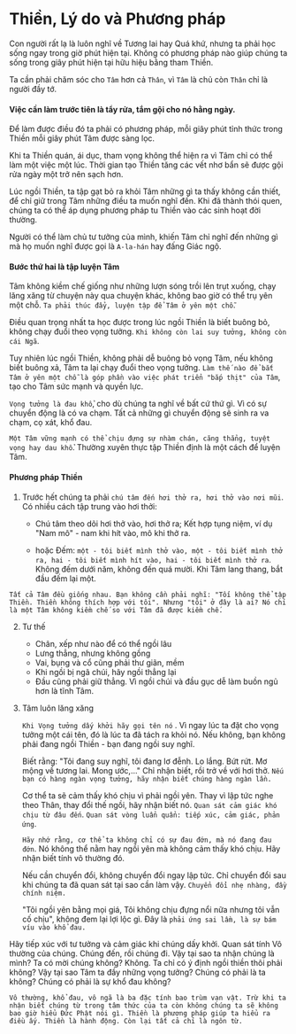 # Thiền, Lý do và Phương pháp


Con người rất lạ là luôn nghĩ về Tương lai hay Quá khứ, nhưng ta phải học sống ngay trong giờ phút hiện tại. Không có phương pháp nào giúp chúng ta sống trong giây phút hiện tại hữu hiệu bằng tham Thiền.

Ta cần phải chăm sóc cho `Tâm` hơn cả `Thân`, vì `Tâm` là chủ còn `Thân` chỉ là người đầy tớ.

#### Việc cần làm trước tiên là tẩy rửa, tắm gội cho nó hằng ngày.

Để làm được điều đó ta phải có phương pháp, mỗi giây phút tỉnh thức trong Thiền mỗi giây phút Tâm được sàng lọc.

Khi ta Thiền quán, ái dục, tham vọng không thể hiện ra vì Tâm chỉ có thể làm một việc một lúc. Thời gian tạo Thiền tăng các vết nhơ bẩn sẽ được gội rửa ngày một trở nên sạch hơn.

Lúc ngồi Thiền, ta tập gạt bỏ ra khỏi Tâm những gì ta thấy không cần thiết, để chỉ giữ trong Tâm những điều ta muốn nghĩ đến. Khi đã thành thói quen, chúng ta có thể áp dụng phương pháp tu Thiền vào các sinh hoạt đời thường.

Người có thể làm chủ tư tưởng của mình, khiến Tâm chỉ nghĩ đến những gì mà họ muốn nghĩ được gọi là `A-la-hán` hay đấng Giác ngộ.

#### Bước thứ hai là tập luyện Tâm

Tâm không kiềm chế giống như những lượn sóng trồi lên trụt xuống, chạy lăng xăng từ chuyện này qua chuyện khác, không bao giờ có thể trụ yên một chỗ. `Ta phải thúc đẩy, luyện tập để Tâm ở yên một chỗ`.

Điều quan trọng nhất ta học được trong lúc ngồi Thiền là biết buông bỏ, không chạy đuổi theo vọng tưởng. `Khi không còn lai suy tưởng, không còn cái Ngã`.

Tuy nhiên lúc ngồi Thiền, không phải dễ buông bỏ vọng Tâm, nếu không biết buông xả, Tâm ta lại chạy đuổi theo vọng tưởng. `Làm thế nào để bắt Tâm ở yên một chỗ là góp phần vào việc phát triển "bắp thịt" của Tâm`, tạo cho Tâm sức mạnh và quyền lực.

`Vọng tưởng là đau khổ`, cho dù chúng ta nghĩ về bất cứ thứ gì. Vì có sự chuyển động là có va chạm.  Tất cả những gì chuyển động sẽ sinh ra va chạm, cọ xát, khổ đau.

`Một Tâm vững mạnh có thể chịu đựng sự nhàm chán, căng thẳng, tuyệt vọng hay dau khổ`. Thường xuyên thực tập Thiền định là một cách để luyện Tâm.

#### Phương pháp Thiền

1. Trước hết chúng ta phải `chú tâm đến hơi thở ra, hơi thở vào nơi mũi`. Có nhiều cách tập trung vào hơi thởi:

	- Chú tâm theo dõi hơi thở vào, hơi thở ra; Kết hợp tụng niệm, ví dụ "Nam mô" - nam khi hít vào, mô khi thở ra.
	
	- hoặc Đếm: `một - tôi biết mình thở vào, một - tôi biết mình thở ra, hai - tôi biết mình hít vào, hai - tôi biết mình thở ra`. Không đếm dưới năm, không đến quá mười. Khi Tâm lang thang, bắt đầu đếm lại một.
	
``` 
Tất cả Tâm đều giống nhau. Bạn không cần phải nghĩ: "Tối không thể tập Thiền. Thiền không thích hợp với tôi". Nhưng "tôi" ở đây là ai? Nó chỉ là một Tâm không kiềm chế so với Tâm đã được kiềm chế.
```

2. Tư thế

	- Chân, xếp như nào để có thể ngồi lâu
	- Lưng thẳng, nhưng không gồng
	- Vai, bụng và cổ cũng phải thư giãn, mềm
	- Khi ngồi bị ngã chúi, hãy ngồi thẳng lại
	- Đầu cũng phải giữ thẳng. Vì ngồi chúi và đầu gục dễ làm buồn ngủ hơn là tĩnh Tâm.

3. Tâm luôn lăng xăng

	`Khi Vọng tưởng dấy khởi hãy gọi tên nó` . Vì ngay lúc ta đặt cho vọng tưởng một cái tên, đó là lúc ta đã tách ra khỏi nó. Nếu không, bạn không phải đang ngồi Thiền - bạn đang ngồi suy nghĩ.
	
	Biết rằng: "Tôi đang suy nghĩ, tôi đang lơ đễnh. Lo lắng. Bứt rứt. Mơ mộng về tương lai. Mong ước,..." Chỉ nhận biết, rồi trở về với hơi thở. `Nếu bạn có hàng ngàn vọng tưởng, hãy nhận biết chúng hàng ngàn lần.`

	Cơ thể ta sẽ cảm thấy khó chịu vì phải ngồi yên. Thay vì lập tức nghe theo Thân, thay đổi thế ngồi, hãy nhận biết nó. `Quan sát cảm giác khó chịu từ đâu đến`.  `Quan sát vòng luẩn quẩn: tiếp xúc, cảm giác, phản ứng`.

	`Hãy nhớ rằng, cơ thể ta không chỉ có sự đau đớn, mà nó đang đau đớn`. Nó không thể nằm hay ngồi yên mà không cảm thấy khó chịu. Hãy nhận biết tính vô thường đó.

	Nếu cần chuyển đổi, không chuyển đổi ngay lập tức. Chỉ chuyển đổi sau khi chúng ta đã quan sát tại sao cần làm vậy. `Chuyển đổi nhẹ nhàng, đầy chính niệm.`

	"Tôi ngồi yên bằng mọi giá, Tôi không chịu đựng nổi nữa nhưng tôi vẫn cố chịu", không đem lại lợi lộc gì. Đây là `phải ứng sai lầm, là sự bám víu vào khổ đau.`

>
Hãy tiếp xúc với tư tưởng và cảm giác khi chúng dấy khởi. Quan sát tính Vô thường của chúng. Chúng đến, rồi chúng đi. Vậy tại sao ta nhận chúng là mình? Ta có mời chúng không? Không. Ta chỉ có ý định ngồi thiền thôi phải không? Vậy tại sao Tâm ta đầy những vọng tưởng? Chúng có phải là ta không? Chúng có phải là sự khổ đau không?	

```
Vô thường, khổ đau, vô ngã là ba đặc tính bao trùm vạn vật. Trừ khi ta nhận biết chúng từ trong tâm thức của ta còn không chúng ta sẽ không bao giờ hiểu Đức Phật nói gì. Thiền là phương pháp giúp ta hiểu ra điều ấy. Thiền là hành động. Còn lại tất cả chỉ là ngôn từ.
```



